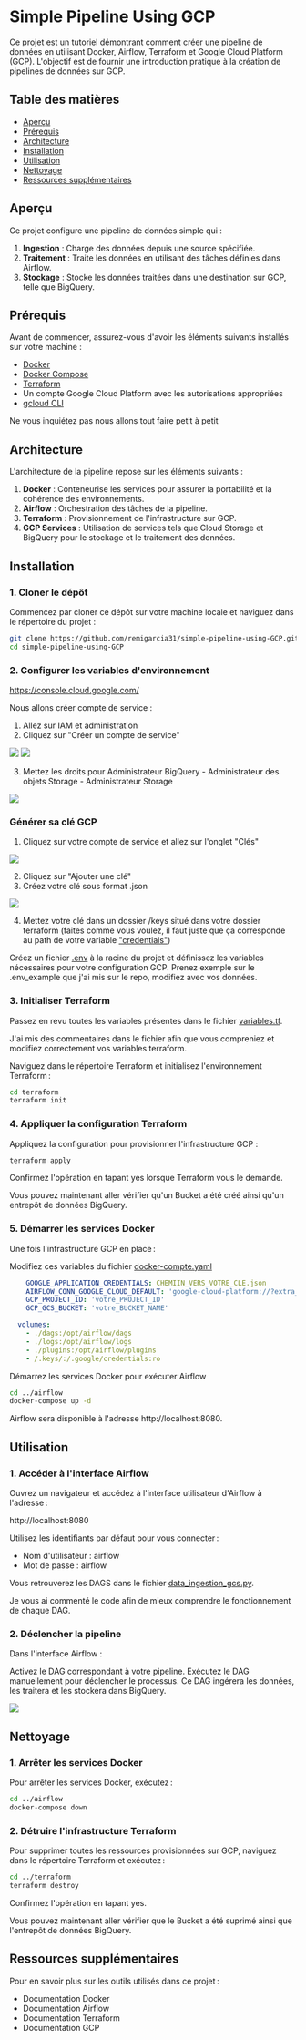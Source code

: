 # Simple Pipeline Using GCP

Ce projet est un tutoriel démontrant comment créer une pipeline de données en utilisant Docker, Airflow, Terraform et Google Cloud Platform (GCP). L'objectif est de fournir une introduction pratique à la création de pipelines de données sur GCP.

## Table des matières

- [Aperçu](#aperçu)
- [Prérequis](#prérequis)
- [Architecture](#architecture)
- [Installation](#installation)
- [Utilisation](#utilisation)
- [Nettoyage](#nettoyage)
- [Ressources supplémentaires](#ressources-supplémentaires)


## Aperçu

Ce projet configure une pipeline de données simple qui :

1. **Ingestion** : Charge des données depuis une source spécifiée.
2. **Traitement** : Traite les données en utilisant des tâches définies dans Airflow.
3. **Stockage** : Stocke les données traitées dans une destination sur GCP, telle que BigQuery.


## Prérequis

Avant de commencer, assurez-vous d'avoir les éléments suivants installés sur votre machine :

- [Docker](https://www.docker.com/)
- [Docker Compose](https://docs.docker.com/compose/)
- [Terraform](https://www.terraform.io/)
- Un compte Google Cloud Platform avec les autorisations appropriées
- [gcloud CLI](https://cloud.google.com/sdk/gcloud)

Ne vous inquiétez pas nous allons tout faire petit à petit

## Architecture

L'architecture de la pipeline repose sur les éléments suivants :

1. **Docker** : Conteneurise les services pour assurer la portabilité et la cohérence des environnements.
2. **Airflow** : Orchestration des tâches de la pipeline.
3. **Terraform** : Provisionnement de l'infrastructure sur GCP.
4. **GCP Services** : Utilisation de services tels que Cloud Storage et BigQuery pour le stockage et le traitement des données.


## Installation

### 1. Cloner le dépôt

Commencez par cloner ce dépôt sur votre machine locale et naviguez dans le répertoire du projet :

```bash
git clone https://github.com/remigarcia31/simple-pipeline-using-GCP.git
cd simple-pipeline-using-GCP
```

### 2. Configurer les variables d'environnement
https://console.cloud.google.com/

Nous allons créer compte de service :
  1. Allez sur IAM et administration
  2. Cliquez sur "Créer un compte de service"

![](images/[FR]-IAM_creer_compte_service_0.png)
![](images/[FR]-IAM_creer_compte_service_1.png)

  3. Mettez les droits pour Administrateur BigQuery - Administrateur des objets Storage - Administrateur Storage

![](images/[FR]-IAM_creer_compte_service_2.png)

### Générer sa clé GCP
  1. Cliquez sur votre compte de service et allez sur l'onglet "Clés"
  
  ![](images/[FR]-IAM_creer_compte_service_3.png)
  
  2. Cliquez sur "Ajouter une clé"
  3. Créez votre clé sous format .json
  
  ![](images/[FR]-IAM_creer_compte_service_4.png)
  
  4. Mettez votre clé dans un dossier /keys situé dans votre dossier terraform (faites comme vous voulez, il faut juste que ça corresponde au path de votre variable ["credentials"](terraform/variables_example.tf))
  
Créez un fichier [.env](airflow/.env_example) à la racine du projet et définissez les variables nécessaires pour votre configuration GCP.
Prenez exemple sur le .env_example que j'ai mis sur le repo, modifiez avec vos données.

### 3. Initialiser Terraform

Passez en revu toutes les variables présentes dans le fichier [variables.tf](terraform/variables_example.tf).

J'ai mis des commentaires dans le fichier afin que vous compreniez et modifiez correctement vos variables terraform.

Naviguez dans le répertoire Terraform et initialisez l'environnement Terraform :

```bash
cd terraform
terraform init
```

### 4. Appliquer la configuration Terraform
Appliquez la configuration pour provisionner l'infrastructure GCP :


```bash
terraform apply
```
Confirmez l'opération en tapant yes lorsque Terraform vous le demande.

Vous pouvez maintenant aller vérifier qu'un Bucket a été créé ainsi qu'un entrepôt de données BigQuery.

### 5. Démarrer les services Docker
Une fois l'infrastructure GCP en place :

Modifiez ces variables du fichier [docker-compte.yaml](airflow/docker-compose_example.yaml)
```yaml
    GOOGLE_APPLICATION_CREDENTIALS: CHEMIIN_VERS_VOTRE_CLE.json
    AIRFLOW_CONN_GOOGLE_CLOUD_DEFAULT: 'google-cloud-platform://?extra__google_cloud_platform__key_path=CHEMIIN_VERS_VOTRE_CLE.json'
    GCP_PROJECT_ID: 'votre_PROJECT_ID'
    GCP_GCS_BUCKET: 'votre_BUCKET_NAME'

  volumes:
    - ./dags:/opt/airflow/dags
    - ./logs:/opt/airflow/logs
    - ./plugins:/opt/airflow/plugins
    - /.keys/:/.google/credentials:ro
```
Démarrez les services Docker pour exécuter Airflow

```bash
cd ../airflow
docker-compose up -d
```
Airflow sera disponible à l'adresse http://localhost:8080.

## Utilisation

### 1. Accéder à l'interface Airflow
Ouvrez un navigateur et accédez à l'interface utilisateur d'Airflow à l'adresse :

http://localhost:8080

Utilisez les identifiants par défaut pour vous connecter :
- Nom d'utilisateur : airflow
- Mot de passe : airflow

Vous retrouverez les DAGS dans le fichier [data_ingestion_gcs.py](airflow/dags/data_ingestion_gcs.py).

Je vous ai commenté le code afin de mieux comprendre le fonctionnement de chaque DAG.

### 2. Déclencher la pipeline
Dans l'interface Airflow :

Activez le DAG correspondant à votre pipeline.
Exécutez le DAG manuellement pour déclencher le processus.
Ce DAG ingérera les données, les traitera et les stockera dans BigQuery.

![](images/[FR]-Airflow_DAGS.png)

## Nettoyage
### 1. Arrêter les services Docker
Pour arrêter les services Docker, exécutez :


```bash
cd ../airflow
docker-compose down
```

### 2. Détruire l'infrastructure Terraform
Pour supprimer toutes les ressources provisionnées sur GCP, naviguez dans le répertoire Terraform et exécutez :

```bash
cd ../terraform
terraform destroy
```
Confirmez l'opération en tapant yes.

Vous pouvez maintenant aller vérifier que le Bucket a été suprimé ainsi que l'entrepôt de données BigQuery.

## Ressources supplémentaires
Pour en savoir plus sur les outils utilisés dans ce projet :

- Documentation Docker
- Documentation Airflow
- Documentation Terraform
- Documentation GCP
